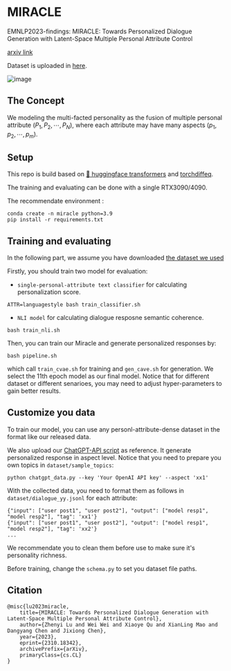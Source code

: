 # MIRACLE

EMNLP2023-findings: MIRACLE: Towards Personalized Dialogue Generation with Latent-Space Multiple Personal Attribute Control

[arxiv link](https://arxiv.org/abs/2310.18342)

Dataset is uploaded in [here](https://huggingface.co/datasets/lu-vae/Miracle-Conversation). 

![image](https://github.com/LZY-the-boys/MIRACLE/assets/72137647/ad539a33-2ee1-4a16-b045-4b8dd1f37de0)

## The Concept

We modeling the  multi-facted personality as the fusion of multiple personal attribute ($P_1, P_2, \cdots, P_N$), where each attribute may have many aspects ($p_1, p_2, \cdots, p_m$).

## Setup

This repo is build based on [ 🤗 huggingface transformers](https://github.com/huggingface/transformers) and [torchdiffeq](https://github.com/rtqichen/torchdiffeq).

The training and evaluating can be done with a single RTX3090/4090.

The recommendate environment :

```
conda create -n miracle python=3.9
pip install -r requirements.txt
```

## Training and evaluating

In the following part, we assume you have downloaded [the dataset we used](https://huggingface.co/datasets/lu-vae/Miracle-Conversation)

Firstly, you should train two model for evaluation:
- `single-personal-attribute text classifier` for calculating personalization score.
```
ATTR=languagestyle bash train_classifier.sh
```
- `NLI model` for calculating dialogue resposne semantic coherence.
```
bash train_nli.sh
```

Then, you can train our Miracle and generate personalized responses by:
```
bash pipeline.sh
```
which call `train_cvae.sh` for training and `gen_cave.sh` for generation.
We select the 11th epoch model as our final model. Notice that for different dataset or different senarioes, you may need to adjust hyper-parameters to gain better results. 

## Customize you data

To train our model, you can use any personl-attribute-dense dataset in the format like our released data. 

We also upload our [ChatGPT-API script](make_data_chatgpt.py) as reference. It generate personalized response in aspect level. Notice that you need to prepare you own topics in `dataset/sample_topics`:

```
python chatgpt_data.py --key 'Your OpenAI API key' --aspect 'xx1'
```

With the collected data, you need to format them as follows in `dataset/dialogue_yy.jsonl` for each attribute:
```
{"input": ["user post1", "user post2"], "output": ["model resp1", "model resp2"], "tag": 'xx1'}
{"input": ["user post1", "user post2"], "output": ["model resp1", "model resp2"], "tag": 'xx2'}
...

```
We recommendate you to clean them before use to make sure it's personality richness.

Before training, change the `schema.py` to set you dataset file paths.

## Citation

```
@misc{lu2023miracle,
    title={MIRACLE: Towards Personalized Dialogue Generation with Latent-Space Multiple Personal Attribute Control},
    author={Zhenyi Lu and Wei Wei and Xiaoye Qu and XianLing Mao and Dangyang Chen and Jixiong Chen},
    year={2023},
    eprint={2310.18342},
    archivePrefix={arXiv},
    primaryClass={cs.CL}
}
```
